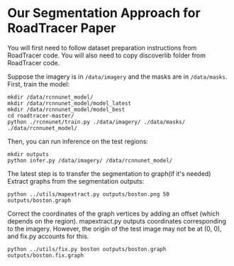 Our Segmentation Approach for RoadTracer Paper
==============================================

You will first need to follow dataset preparation instructions from RoadTracer code. You will also need to copy discoverlib folder from RoadTracer code.

Suppose the imagery is in `/data/imagery` and the masks are in `/data/masks`. First, train the model:

	mkdir /data/rcnnunet_model/
	mkdir /data/rcnnunet_model/model_latest
	mkdir /data/rcnnunet_model/model_best
	cd roadtracer-master/
	python ./rcnnunet/train.py ./data/imagery/ ./data/masks/ ./data/rcnnunet_model/

Then, you can run inference on the test regions:

	mkdir outputs
	python infer.py /data/imagery/ /data/rcnnunet_model/

The latest step is to transfer the segmentation to graph(if it's needed)
Extract graphs from the segmentation outputs:

	python ../utils/mapextract.py outputs/boston.png 50 outputs/boston.graph

Correct the coordinates of the graph vertices by adding an offset (which depends on the region). mapextract.py outputs coordinates corresponding to the imagery. However, the origin of the test image may not be at (0, 0), and fix.py accounts for this.

	python ../utils/fix.py boston outputs/boston.graph outputs/boston.fix.graph
